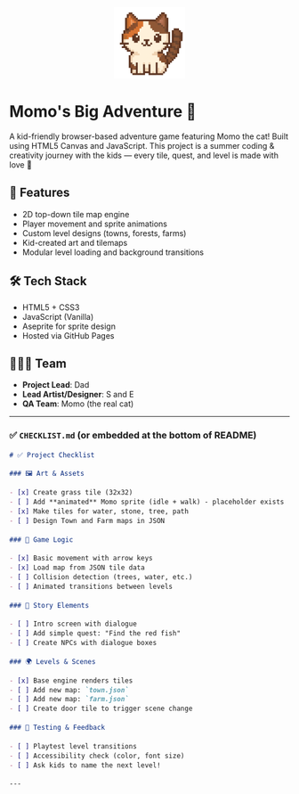 <center><img src="momo-placeholder.png" width="128" height="128"></center>

# Momo's Big Adventure 🐾

A kid-friendly browser-based adventure game featuring Momo the cat! Built using HTML5 Canvas and JavaScript. This project is a summer coding & creativity journey with the kids — every tile, quest, and level is made with love 💛

## 🚀 Features

- 2D top-down tile map engine
- Player movement and sprite animations
- Custom level designs (towns, forests, farms)
- Kid-created art and tilemaps
- Modular level loading and background transitions


## 🛠️ Tech Stack

- HTML5 + CSS3
- JavaScript (Vanilla)
- Aseprite for sprite design
- Hosted via GitHub Pages

## 👩‍👧‍👦 Team

- **Project Lead**: Dad
- **Lead Artist/Designer**: S and E
- **QA Team**: Momo (the real cat)


---

### ✅ `CHECKLIST.md` (or embedded at the bottom of README)

```md
# ✅ Project Checklist

### 🖼️ Art & Assets

- [x] Create grass tile (32x32)
- [ ] Add **animated** Momo sprite (idle + walk) - placeholder exists
- [x] Make tiles for water, stone, tree, path
- [ ] Design Town and Farm maps in JSON

### 🧠 Game Logic

- [x] Basic movement with arrow keys
- [x] Load map from JSON tile data
- [ ] Collision detection (trees, water, etc.)
- [ ] Animated transitions between levels

### 💬 Story Elements

- [ ] Intro screen with dialogue
- [ ] Add simple quest: "Find the red fish"
- [ ] Create NPCs with dialogue boxes

### 🌍 Levels & Scenes

- [x] Base engine renders tiles
- [ ] Add new map: `town.json`
- [ ] Add new map: `farm.json`
- [ ] Create door tile to trigger scene change

### 🧪 Testing & Feedback

- [ ] Playtest level transitions
- [ ] Accessibility check (color, font size)
- [ ] Ask kids to name the next level!

---
